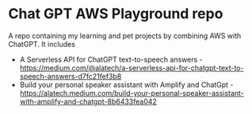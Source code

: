 # Chat GPT AWS Playground repo

A repo containing my learning and pet projects by combining AWS with ChatGPT.
It includes
* A Serverless API for ChatGPT text-to-speech answers - https://medium.com/@alatech/a-serverless-api-for-chatgpt-text-to-speech-answers-d7fc21fef3b8
* Build your personal speaker assistant with Amplify and ChatGpt - https://alatech.medium.com/build-your-personal-speaker-assistant-with-amplify-and-chatgpt-8b6433fea042
